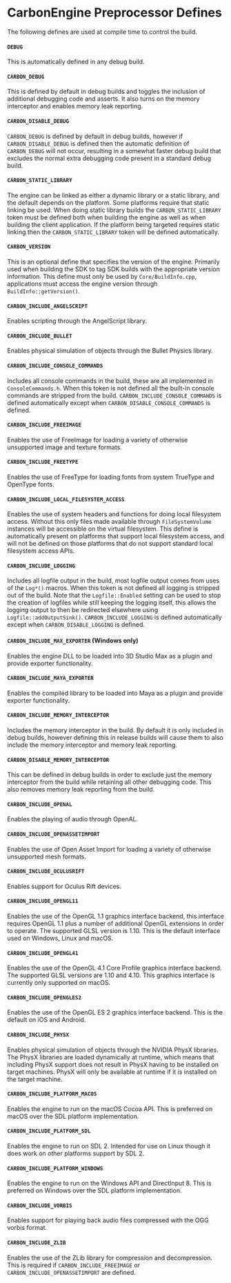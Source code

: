 # CarbonEngine Preprocessor Defines

The following defines are used at compile time to control the build.

#### `DEBUG`

This is automatically defined in any debug build.

#### `CARBON_DEBUG`

This is defined by default in debug builds and toggles the inclusion of additional debugging code and asserts. It also
turns on the memory interceptor and enables memory leak reporting.

#### `CARBON_DISABLE_DEBUG`

`CARBON_DEBUG` is defined by default in debug builds, however if `CARBON_DISABLE_DEBUG` is defined then the automatic
definition of `CARBON_DEBUG` will not occur, resulting in a somewhat faster debug build that excludes the normal extra
debugging code present in a standard debug build.

#### `CARBON_STATIC_LIBRARY`

The engine can be linked as either a dynamic library or a static library, and the default depends on the platform. Some
platforms require that static linking be used. When doing static library builds the `CARBON_STATIC_LIBRARY` token must
be defined both when building the engine as well as when building the client application. If the platform being targeted
requires static linking then the `CARBON_STATIC_LIBRARY` token will be defined automatically.

#### `CARBON_VERSION`

This is an optional define that specifies the version of the engine. Primarily used when building the SDK to tag SDK
builds with the appropriate version information. This define must only be used by `Core/BuildInfo.cpp`, applications
must access the engine version through `BuildInfo::getVersion()`.

#### `CARBON_INCLUDE_ANGELSCRIPT`

Enables scripting through the AngelScript library.

#### `CARBON_INCLUDE_BULLET`

Enables physical simulation of objects through the Bullet Physics library.

#### `CARBON_INCLUDE_CONSOLE_COMMANDS`

Includes all console commands in the build, these are all implemented in `ConsoleCommands.h`. When this token is not
defined all the built-in console commands are stripped from the build. `CARBON_INCLUDE_CONSOLE_COMMANDS` is defined
automatically except when `CARBON_DISABLE_CONSOLE_COMMANDS` is defined.

#### `CARBON_INCLUDE_FREEIMAGE`

Enables the use of FreeImage for loading a variety of otherwise unsupported image and texture formats.

#### `CARBON_INCLUDE_FREETYPE`

Enables the use of FreeType for loading fonts from system TrueType and OpenType fonts.

#### `CARBON_INCLUDE_LOCAL_FILESYSTEM_ACCESS`

Enables the use of system headers and functions for doing local filesystem access. Without this only files made
available through `FileSystemVolume` instances will be accessible on the virtual filesystem. This define is
automatically present on platforms that support local filesystem access, and will not be defined on those platforms that
do not support standard local filesystem access APIs.

#### `CARBON_INCLUDE_LOGGING`

Includes all logfile output in the build, most logfile output comes from uses of the `Log*()` macros. When this token is
not defined all logging is stripped out of the build. Note that the `Logfile::Enabled` setting can be used to stop the
creation of logfiles while still keeping the logging itself, this allows the logging output to then be redirected
elsewhere using `Logfile::addOutputSink()`. `CARBON_INCLUDE_LOGGING` is defined automatically except when
`CARBON_DISABLE_LOGGING` is defined.

#### `CARBON_INCLUDE_MAX_EXPORTER` (Windows only)

Enables the engine DLL to be loaded into 3D Studio Max as a plugin and provide exporter functionality.

#### `CARBON_INCLUDE_MAYA_EXPORTER`

Enables the compiled library to be loaded into Maya as a plugin and provide exporter functionality.

#### `CARBON_INCLUDE_MEMORY_INTERCEPTOR`

Includes the memory interceptor in the build. By default it is only included in debug builds, however defining this in
release builds will cause them to also include the memory interceptor and memory leak reporting.

#### `CARBON_DISABLE_MEMORY_INTERCEPTOR`

This can be defined in debug builds in order to exclude just the memory interceptor from the build while retaining all
other debugging code. This also removes memory leak reporting from the build.

#### `CARBON_INCLUDE_OPENAL`

Enables the playing of audio through OpenAL.

#### `CARBON_INCLUDE_OPENASSETIMPORT`

Enables the use of Open Asset Import for loading a variety of otherwise unsupported mesh formats.

#### `CARBON_INCLUDE_OCULUSRIFT`

Enables support for Oculus Rift devices.

#### `CARBON_INCLUDE_OPENGL11`

Enables the use of the OpenGL 1.1 graphics interface backend, this interface requires OpenGL 1.1 plus a number of
additional OpenGL extensions in order to operate. The supported GLSL version is 1.10. This is the default interface used
on Windows, Linux and macOS.

#### `CARBON_INCLUDE_OPENGL41`

Enables the use of the OpenGL 4.1 Core Profile graphics interface backend. The supported GLSL versions are 1.10 and
4.10. This graphics interface is currently only supported on macOS.

#### `CARBON_INCLUDE_OPENGLES2`

Enables the use of the OpenGL ES 2 graphics interface backend. This is the default on iOS and Android.

#### `CARBON_INCLUDE_PHYSX`

Enables physical simulation of objects through the NVIDIA PhysX libraries. The PhysX libraries are loaded dynamically at
runtime, which means that including PhysX support does not result in PhysX having to be installed on target machines.
PhysX will only be available at runtime if it is installed on the target machine.

#### `CARBON_INCLUDE_PLATFORM_MACOS`

Enables the engine to run on the macOS Cocoa API. This is preferred on macOS over the SDL platform implementation.

#### `CARBON_INCLUDE_PLATFORM_SDL`

Enables the engine to run on SDL 2. Intended for use on Linux though it does work on other platforms support by SDL 2.

#### `CARBON_INCLUDE_PLATFORM_WINDOWS`

Enables the engine to run on the Windows API and DirectInput 8. This is preferred on Windows over the SDL platform
implementation.

#### `CARBON_INCLUDE_VORBIS`

Enables support for playing back audio files compressed with the OGG vorbis format.

#### `CARBON_INCLUDE_ZLIB`

Enables the use of the ZLib library for compression and decompression. This is required if `CARBON_INCLUDE_FREEIMAGE` or
`CARBON_INCLUDE_OPENASSETIMPORT` are defined.
